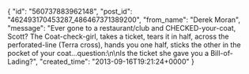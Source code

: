  {
   "id": "560737883962148",
   "post_id": "462493170453287_486467371389200",
   "from_name": "Derek Moran",
   "message": "Ever gone to a restaurant/club and CHECKED-your-coat, Scott? The Coat-check-girl, takes a ticket, tears it in half, across the perforated-line (Terra cross), hands you one half, sticks the other in the pocket of your coat...question:\n\nIs the ticket she gave you a Bill-of-Lading?",
   "created_time": "2013-09-16T19:21:24+0000"
 }
